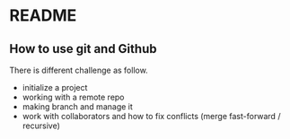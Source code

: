 # README
## How to use git and Github
There is different challenge as follow.
* initialize a project
* working with a remote repo
* making branch and manage it  
* work with collaborators and how to fix conflicts (merge fast-forward / recursive)

